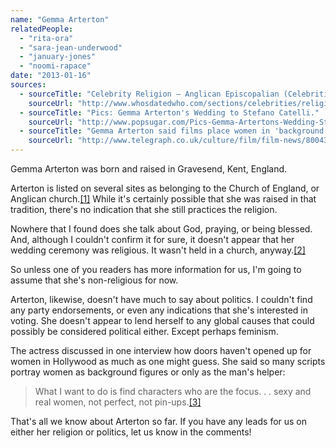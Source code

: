 ```yaml
---
name: "Gemma Arterton"
relatedPeople:
  - "rita-ora"
  - "sara-jean-underwood"
  - "january-jones"
  - "noomi-rapace"
date: "2013-01-16"
sources:
  - sourceTitle: "Celebrity Religion – Anglican Episcopalian (Celebrities): G."
    sourceUrl: "http://www.whosdatedwho.com/sections/celebrities/religion/anglican-episcopalian_g"
  - sourceTitle: "Pics: Gemma Arterton's Wedding to Stefano Catelli."
    sourceUrl: "http://www.popsugar.com/Pics-Gemma-Artertons-Wedding-Stefano-Catelli-8701533?slide=15"
  - sourceTitle: "Gemma Arterton said films place women in 'background.'"
    sourceUrl: "http://www.telegraph.co.uk/culture/film/film-news/8004318/Gemma-Arterton-said-films-place-women-in-background.html"
---
```


Gemma Arterton was born and raised in Gravesend, Kent, England.

Arterton is listed on several sites as belonging to the Church of England, or Anglican church.<a class="source-citation" href="#http://www.whosdatedwho.com/sections/celebrities/religion/anglican-episcopalian_g" title="Celebrity Religion – Anglican Episcopalian (Celebrities): G.">[1]</a> While it's certainly possible that she was raised in that tradition, there's no indication that she still practices the religion.

Nowhere that I found does she talk about God, praying, or being blessed. And, although I couldn't confirm it for sure, it doesn't appear that her wedding ceremony was religious. It wasn't held in a church, anyway.<a class="source-citation" href="#http://www.popsugar.com/Pics-Gemma-Artertons-Wedding-Stefano-Catelli-8701533?slide=15" title="Pics: Gemma Arterton&apos;s Wedding to Stefano Catelli.">[2]</a>

So unless one of you readers has more information for us, I'm going to assume that she's non-religious for now.

Arterton, likewise, doesn't have much to say about politics. I couldn't find any party endorsements, or even any indications that she's interested in voting. She doesn't appear to lend herself to any global causes that could possibly be considered political either. Except perhaps feminism.

The actress discussed in one interview how doors haven't opened up for women in Hollywood as much as one might guess. She said so many scripts portray women as background figures or only as the man's helper:

>What I want to do is find characters who are the focus. . . sexy and real women, not perfect, not pin-ups.<a class="source-citation" href="#http://www.telegraph.co.uk/culture/film/film-news/8004318/Gemma-Arterton-said-films-place-women-in-background.html" title="Gemma Arterton said films place women in &apos;background.&apos;">[3]</a>

That's all we know about Arterton so far. If you have any leads for us on either her religion or politics, let us know in the comments!